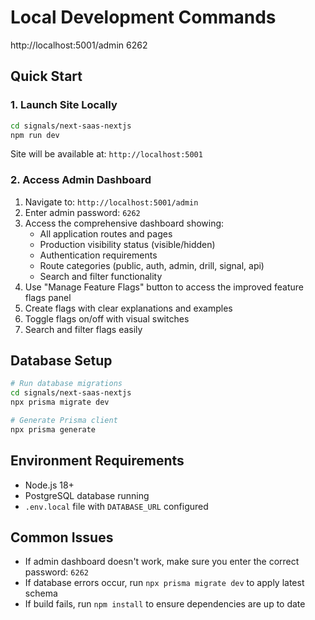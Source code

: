 # Local Development Commands

http://localhost:5001/admin
6262
## Quick Start

### 1. Launch Site Locally
```bash
cd signals/next-saas-nextjs
npm run dev
```
Site will be available at: `http://localhost:5001`

### 2. Access Admin Dashboard
1. Navigate to: `http://localhost:5001/admin`
2. Enter admin password: `6262`
3. Access the comprehensive dashboard showing:
   - All application routes and pages
   - Production visibility status (visible/hidden)
   - Authentication requirements
   - Route categories (public, auth, admin, drill, signal, api)
   - Search and filter functionality
4. Use "Manage Feature Flags" button to access the improved feature flags panel
5. Create flags with clear explanations and examples
6. Toggle flags on/off with visual switches
7. Search and filter flags easily

## Database Setup
```bash
# Run database migrations
cd signals/next-saas-nextjs
npx prisma migrate dev

# Generate Prisma client
npx prisma generate
```

## Environment Requirements
- Node.js 18+
- PostgreSQL database running
- `.env.local` file with `DATABASE_URL` configured

## Common Issues
- If admin dashboard doesn't work, make sure you enter the correct password: `6262`
- If database errors occur, run `npx prisma migrate dev` to apply latest schema
- If build fails, run `npm install` to ensure dependencies are up to date